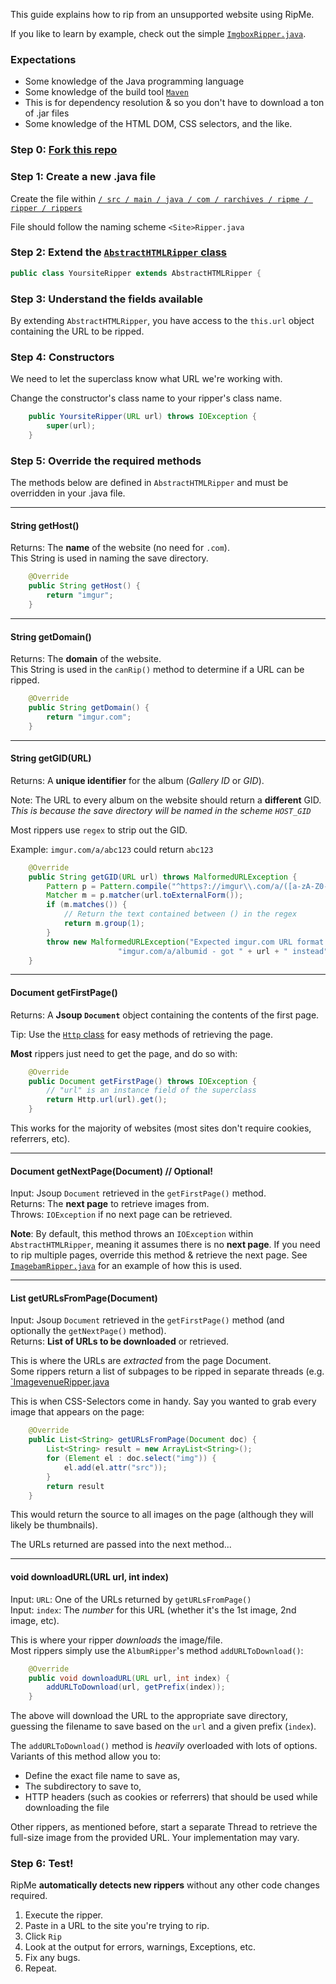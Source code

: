 This guide explains how to rip from an unsupported website using RipMe.

If you like to learn by example, check out the simple [`ImgboxRipper.java`](https://github.com/4pr0n/ripme/blob/master/src/main/java/com/rarchives/ripme/ripper/rippers/ImgboxRipper.java).

### Expectations
* Some knowledge of the Java programming language
* Some knowledge of the build tool [`Maven`](http://maven.apache.org/)
 * This is for dependency resolution & so you don't have to download a ton of .jar files
* Some knowledge of the HTML DOM, CSS selectors, and the like.

### Step 0: [Fork this repo](https://help.github.com/articles/fork-a-repo)

### Step 1: Create a new .java file
Create the file within [`/ src / main / java / com / rarchives / ripme / ripper / rippers`](https://github.com/4pr0n/ripme/tree/master/src/main/java/com/rarchives/ripme/ripper/rippers)

File should follow the naming scheme `<Site>Ripper.java`

### Step 2: Extend the [`AbstractHTMLRipper` class](https://github.com/4pr0n/ripme/blob/master/src/main/java/com/rarchives/ripme/ripper/AbstractHTMLRipper.java)

```java
public class YoursiteRipper extends AbstractHTMLRipper {
```

### Step 3: Understand the fields available

By extending `AbstractHTMLRipper`, you have access to the `this.url` object containing the URL to be ripped.

### Step 4: Constructors

We need to let the superclass know what URL we're working with.

Change the constructor's class name to your ripper's class name.

```java
    public YoursiteRipper(URL url) throws IOException {
        super(url);
    }
```

### Step 5: Override the required methods

The methods below are defined in `AbstractHTMLRipper` and must be overridden in your .java file.

---

#### String getHost()

Returns: The **name** of the website (no need for `.com`).  
This String is used in naming the save directory.  
```java
    @Override
    public String getHost() {
        return "imgur";
    }
```

---

#### String getDomain()

Returns: The **domain** of the website.  
This String is used in the `canRip()` method to determine if a URL can be ripped.  
```java
    @Override
    public String getDomain() {
        return "imgur.com";
    }
```

---

#### String getGID(URL)

Returns: A **unique identifier** for the album (*Gallery ID* or *GID*).

Note: The URL to every album on the website should return a **different** GID.  
*This is because the save directory will be named in the scheme `HOST_GID`*

Most rippers use `regex` to strip out the GID.

Example: `imgur.com/a/abc123` could return `abc123`

```java
    @Override
    public String getGID(URL url) throws MalformedURLException {
        Pattern p = Pattern.compile("^https?://imgur\\.com/a/([a-zA-Z0-9]+).*$");
        Matcher m = p.matcher(url.toExternalForm());
        if (m.matches()) {
            // Return the text contained between () in the regex
            return m.group(1);
        }
        throw new MalformedURLException("Expected imgur.com URL format: " +
                        "imgur.com/a/albumid - got " + url + " instead");
    }
```

---

#### Document getFirstPage()

Returns: A **Jsoup `Document`** object containing the contents of the first page.  

Tip: Use the [`Http` class](https://github.com/4pr0n/ripme/blob/master/src/main/java/com/rarchives/ripme/utils/Http.java) for easy methods of retrieving the page.

**Most** rippers just need to get the page, and do so with:

```java
    @Override
    public Document getFirstPage() throws IOException {
        // "url" is an instance field of the superclass
        return Http.url(url).get();
    }
```

This works for the majority of websites (most sites don't require cookies, referrers, etc).

---

#### Document getNextPage(Document) // Optional!

Input: Jsoup `Document` retrieved in the `getFirstPage()` method.  
Returns: The **next page** to retrieve images from.  
Throws: `IOException` if no next page can be retrieved.

**Note**: By default, this method throws an `IOException` within `AbstractHTMLRipper`, meaning it assumes there is no **next page**. If you need to rip multiple pages, override this method & retrieve the next page. See [`ImagebamRipper.java`](https://github.com/4pr0n/ripme/blob/master/src/main/java/com/rarchives/ripme/ripper/rippers/ImagebamRipper.java#L70) for an example of how this is used.

---

#### List<String> getURLsFromPage(Document)

Input: Jsoup `Document` retrieved in the `getFirstPage()` method (and optionally the `getNextPage()` method).  
Returns: **List of URLs to be downloaded** or retrieved.

This is where the URLs are *extracted* from the page Document.  
Some rippers return a list of subpages to be ripped in separate threads (e.g. [`ImagevenueRipper.java](https://github.com/4pr0n/ripme/blob/master/src/main/java/com/rarchives/ripme/ripper/rippers/ImagevenueRipper.java#L67)

This is when CSS-Selectors come in handy. Say you wanted to grab every image that appears on the page:

```java
    @Override
    public List<String> getURLsFromPage(Document doc) {
        List<String> result = new ArrayList<String>();
        for (Element el : doc.select("img")) {
            el.add(el.attr("src"));
        }
        return result
    }
```

This would return the source to all images on the page (although they will likely be thumbnails).

The URLs returned are passed into the next method...

---

#### void downloadURL(URL url, int index)

Input: `URL`: One of the URLs returned by `getURLsFromPage()`  
Input: `index`: The *number* for this URL (whether it's the 1st image, 2nd image, etc).

This is where your ripper *downloads* the image/file.  
Most rippers simply use the `AlbumRipper`'s method `addURLToDownload()`:
```java
    @Override
    public void downloadURL(URL url, int index) {
        addURLToDownload(url, getPrefix(index));
    }
```

The above will download the URL to the appropriate save directory, guessing the filename to save based on the `url` and a given prefix (`index`).

The `addURLToDownload()` method is *heavily* overloaded with lots of options.  
Variants of this method allow you to:
* Define the exact file name to save as,
* The subdirectory to save to,
* HTTP headers (such as cookies or referrers) that should be used while downloading the file

Other rippers, as mentioned before, start a separate Thread to retrieve the full-size image from the provided URL. Your implementation may vary.

### Step 6: Test!

RipMe **automatically detects new rippers** without any other code changes required.

1. Execute the ripper.  
2. Paste in a URL to the site you're trying to rip.
3. Click `Rip`
4. Look at the output for errors, warnings, Exceptions, etc.
5. Fix any bugs.
6. Repeat.